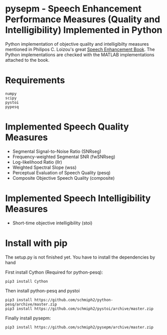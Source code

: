 # pysepm - Speech Enhancement Performance Measures (Quality and Intelligibility) Implemented in Python
Python implementation of objective quality and intelligibilty measures mentioned in Philipos C. Loizou's great [Speech Enhancement Book](https://www.crcpress.com/Speech-Enhancement-Theory-and-Practice-Second-Edition/Loizou/p/book/9781138075573). The Python implementations are checked with the MATLAB implementations attached to the book.


# Requirements

    numpy
    scipy
    pystoi
    pypesq 
    
# Implemented Speech Quality Measures
+ Segmental Signal-to-Noise Ratio (SNRseg)
+ Frequency-weighted Segmental SNR (fwSNRseg)
+ Log-likelihood Ratio (llr)
+ Weighted Spectral Slope (wss)
+ Perceptual Evaluation of Speech Quality (pesq)
+ Composite Objective Speech Quality (composite)

# Implemented Speech Intelligibility Measures
+ Short-time objective intelligibility (stoi)

# Install with pip
The setup.py is not finished yet. You have to install the dependencies by hand

First install Cython (Required for python-pesq):
```
pip3 install Cython
```
Then install python-pesq and pystoi
```
pip3 install https://github.com/schmiph2/python-pesq/archive/master.zip
pip3 install https://github.com/schmiph2/pystoi/archive/master.zip
```
Finally install pysepm:
```
pip3 install https://github.com/schmiph2/pysepm/archive/master.zip
```
